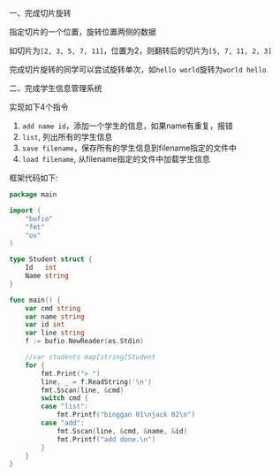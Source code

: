 一、完成切片旋转

指定切片的一个位置，旋转位置两侧的数据

如切片为`[2, 3, 5, 7, 11]`，位置为2，则翻转后的切片为`[5, 7, 11, 2, 3]`

完成切片旋转的同学可以尝试旋转单次，如`hello world`旋转为`world hello`


二、完成学生信息管理系统

实现如下4个指令

1. `add name id`，添加一个学生的信息，如果name有重复，报错
2. `list`, 列出所有的学生信息
3. `save filename`，保存所有的学生信息到filename指定的文件中
4. `load filename`, 从filename指定的文件中加载学生信息


框架代码如下:

``` go
package main

import (
	"bufio"
	"fmt"
	"os"
)

type Student struct {
	Id   int
	Name string
}

func main() {
	var cmd string
	var name string
	var id int
	var line string
	f := bufio.NewReader(os.Stdin)

	//var students map[string]Student
	for {
		fmt.Print("> ")
		line, _ = f.ReadString('\n')
		fmt.Sscan(line, &cmd)
		switch cmd {
		case "list":
			fmt.Printf("binggan 01\njack 02\n")
		case "add":
			fmt.Sscan(line, &cmd, &name, &id)
			fmt.Printf("add done.\n")
		}
	}
}
```
